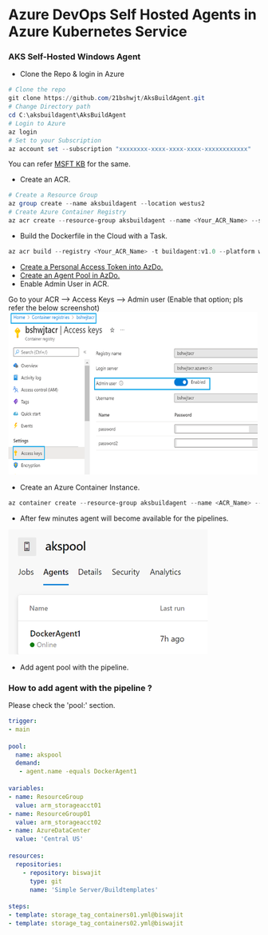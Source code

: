 # Azure DevOps Self Hosted Agents in Azure Kubernetes Service

### AKS Self-Hosted Windows Agent

- Clone the Repo & login in Azure

```powershell
# Clone the repo
git clone https://github.com/21bshwjt/AksBuildAgent.git
# Change Directory path
cd C:\aksbuildagent\AksBuildAgent
# Login to Azure
az login
# Set to your Subscription
az account set --subscription "xxxxxxxx-xxxx-xxxx-xxxx-xxxxxxxxxxxx"
```

You can refer [MSFT KB](https://docs.microsoft.com/en-us/azure/devops/pipelines/agents/docker?view=azure-devops) for the same.

- Create an ACR.
```powershell
# Create a Resource Group
az group create --name aksbuildagent --location westus2
# Create Azure Container Registry
az acr create --resource-group aksbuildagent --name <Your_ACR_Name> --sku Basic
```
- Build the Dockerfile in the Cloud with a Task.
```powershell
az acr build --registry <Your_ACR_Name> -t buildagent:v1.0 --platform windows .
```
- [Create a Personal Access Token into AzDo.](https://docs.microsoft.com/en-us/azure/devops/pipelines/agents/v2-windows?view=azure-devops#authenticate-with-a-personal-access-token-pat:~:text=Authenticate%20with%20a%20personal%20access%20token%20(PAT))
- [Create an Agent Pool in AzDo.](https://docs.microsoft.com/en-us/azure/devops/pipelines/agents/pools-queues?view=azure-devops&tabs=yaml%2Cbrowser)
- Enable Admin User in ACR.

Go to your ACR --> Access Keys --> Admin user (Enable that option; pls refer the below screenshot)
<img src="https://github.com/21bshwjt/AksBuildAgent/blob/ecebd07cab0cf75c88083d82e5b75aba868be2be/images/ACR.png?raw=true" width="500" height="325">

- Create an Azure Container Instance.

```powershell
az container create --resource-group aksbuildagent --name <ACR_Name> --image <Image_URL> --restart-policy OnFailure --registry-login-server <ACR_Login_Server> --registry-username <ACR_UserName> --registry-password <Password> --os-type Windows --environment-variables 'AZP_URL=<AZDO_URL>' 'AZP_TOKEN=<PAT>' 'AZP_POOL=<Pool_Name>' 'AZP_AGENT_NAME=<Agent_Name>' 
```
- After few minutes agent will become available for the pipelines.
<img src="https://github.com/21bshwjt/AksBuildAgent/blob/d9eb0712f7dbee6567a0c8e72d87f9a327c51dae/images/akspool.png?raw=true" width="400" height="250">

- Add agent pool with the pipeline.

### How to add agent with the pipeline ?
Please check the 'pool:' section.
```yaml
trigger:
- main

pool:
  name: akspool
  demand:
   - agent.name -equals DockerAgent1

variables:
- name: ResourceGroup
  value: arm_storageacct01
- name: ResourceGroup01
  value: arm_storageacct02
- name: AzureDataCenter
  value: 'Central US'

resources:
  repositories:
    - repository: biswajit
      type: git
      name: 'Simple Server/Buildtemplates'

steps:
- template: storage_tag_containers01.yml@biswajit
- template: storage_tag_containers02.yml@biswajit
```


